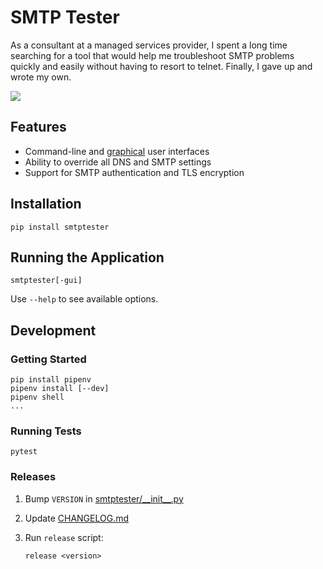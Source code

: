 # SMTP Tester

As a consultant at a managed services provider, I spent a long time searching for a tool that would help me troubleshoot SMTP problems quickly and easily without having to resort to telnet. Finally, I gave up and wrote my own.

![](https://raw.githubusercontent.com/mconigliaro/smtptester/master/screenshots/smtptester-gui.png)

## Features

- Command-line and [graphical](https://www.qt.io/qt-for-python) user interfaces
- Ability to override all DNS and SMTP settings
- Support for SMTP authentication and TLS encryption

## Installation

    pip install smtptester

## Running the Application

    smtptester[-gui]

Use `--help` to see available options.

## Development

### Getting Started

    pip install pipenv
    pipenv install [--dev]
    pipenv shell
    ...

### Running Tests

    pytest

### Releases

1. Bump `VERSION` in [smtptester/\_\_init\_\_.py](smtptester/__init__.py)

1. Update [CHANGELOG.md](CHANGELOG.md)

1. Run `release` script:
    ```
    release <version>
    ```
